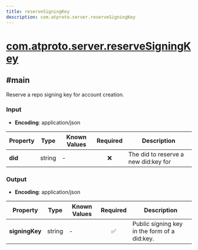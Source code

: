 ```yaml
---
title: reserveSigningKey
description: com.atproto.server.reserveSigningKey
---
```


# [com.atproto.server.reserveSigningKey](https://github.com/myConsciousness/atproto.dart/blob/main/lexicons/com/atproto/server/reserveSigningKey.json)

## #main

Reserve a repo signing key for account creation.

### Input

- **Encoding**: application/json

| Property | Type | Known Values | Required | Description |
| --- | --- | --- | :---: | --- |
| **did** | string | - | ❌ | The did to reserve a new did:key for |

### Output

- **Encoding**: application/json

| Property | Type | Known Values | Required | Description |
| --- | --- | --- | :---: | --- |
| **signingKey** | string | - | ✅ | Public signing key in the form of a did:key. |
